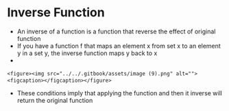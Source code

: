 # Inverse Function

* An inverse of a function is a function that reverse the effect of original function
* If you have a function f that maps an element x from set x to an element y in a set y, the inverse function maps y back to x
*

    <figure><img src="../../.gitbook/assets/image (9).png" alt=""><figcaption></figcaption></figure>
* These conditions imply that applying the function and then it inverse will return the original function
